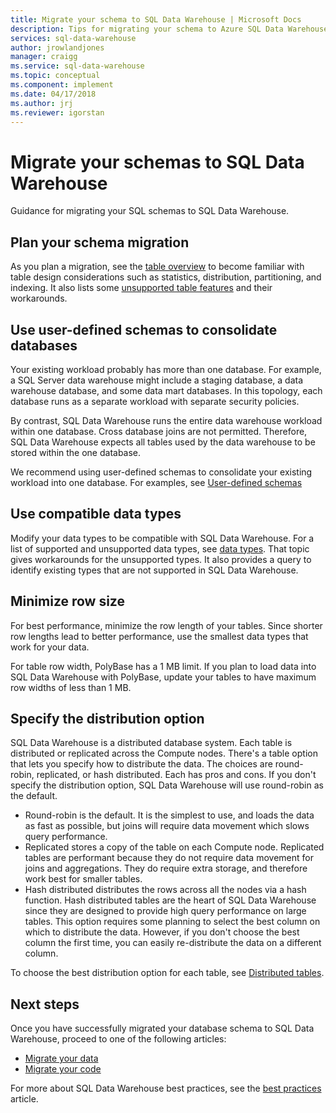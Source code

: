 ```yaml
---
title: Migrate your schema to SQL Data Warehouse | Microsoft Docs
description: Tips for migrating your schema to Azure SQL Data Warehouse for developing solutions.
services: sql-data-warehouse
author: jrowlandjones
manager: craigg
ms.service: sql-data-warehouse
ms.topic: conceptual
ms.component: implement
ms.date: 04/17/2018
ms.author: jrj
ms.reviewer: igorstan
---
```


# Migrate your schemas to SQL Data Warehouse
Guidance for migrating your SQL schemas to SQL Data Warehouse. 

## Plan your schema migration

As you plan a migration, see the [table overview][table overview] to become familiar with table design considerations such as statistics, distribution, partitioning, and indexing.  It also lists some [unsupported table features][unsupported table features] and their workarounds.

## Use user-defined schemas to consolidate databases

Your existing workload probably has more than one database. For example, a SQL Server data warehouse might include a staging database, a data warehouse database, and some data mart databases. In this topology, each database runs as a separate workload with separate security policies.

By contrast, SQL Data Warehouse runs the entire data warehouse workload within one database. Cross database joins are not permitted. Therefore, SQL Data Warehouse expects all tables used by the data warehouse to be stored within the one database.

We recommend using user-defined schemas to consolidate your existing workload into one database. For examples, see [User-defined schemas](sql-data-warehouse-develop-user-defined-schemas.md)

## Use compatible data types
Modify your data types to be compatible with SQL Data Warehouse. For a list of supported and unsupported data types, see [data types][data types]. That topic gives workarounds for the unsupported types. It also provides a query to identify existing types that are not supported in SQL Data Warehouse.

## Minimize row size
For best performance, minimize the row length of your tables. Since shorter row lengths lead to better performance, use the smallest data types that work for your data. 

For table row width, PolyBase has a 1 MB limit.  If you plan to load data into SQL Data Warehouse with PolyBase, update your tables to have maximum row widths of less than 1 MB. 

<!--
- For example, this table uses variable length data but the largest possible size of the row is still less than 1 MB. PolyBase will load data into this table.

- This table uses variable length data and the defined row width is less than one MB. When loading rows, PolyBase allocates the full length of the variable-length data. The full length of this row is greater than one MB.  PolyBase will not load data into this table.  

-->

## Specify the distribution option
SQL Data Warehouse is a distributed database system. Each table is distributed or replicated across the Compute nodes. There's a table option that lets you specify how to distribute the data. The choices are  round-robin, replicated, or hash distributed. Each has pros and cons. If you don't specify the distribution option, SQL Data Warehouse will use round-robin as the default.

- Round-robin is the default. It is the simplest to use, and loads the data as fast as possible, but joins will require data movement which slows query performance.
- Replicated stores a copy of the table on each Compute node. Replicated tables are performant because they do not require data movement for joins and aggregations. They do require extra storage, and therefore work best for smaller tables.
- Hash distributed distributes the rows across all the nodes via a hash function. Hash distributed tables are the heart of SQL Data Warehouse since they are designed to provide high query performance on large tables. This option requires some planning to select the best column on which to distribute the data. However, if you don't choose the best column the first time, you can easily re-distribute the data on a different column. 

To choose the best distribution option for each table, see [Distributed tables](sql-data-warehouse-tables-distribute.md).


## Next steps
Once you have successfully migrated your database schema to SQL Data Warehouse, proceed to one of the following articles:

* [Migrate your data][Migrate your data]
* [Migrate your code][Migrate your code]

For more about SQL Data Warehouse best practices, see the [best practices][best practices] article.

<!--Image references-->

<!--Article references-->
[Migrate your code]: ./sql-data-warehouse-migrate-code.md
[Migrate your data]: ./sql-data-warehouse-migrate-data.md
[best practices]: ./sql-data-warehouse-best-practices.md
[table overview]: ./sql-data-warehouse-tables-overview.md
[unsupported table features]: ./sql-data-warehouse-tables-overview.md#unsupported-table-features
[data types]: ./sql-data-warehouse-tables-data-types.md
[unsupported data types]: ./sql-data-warehouse-tables-data-types.md#unsupported-data-types

<!--MSDN references-->


<!--Other Web references-->
